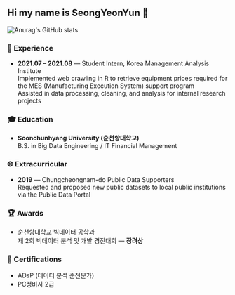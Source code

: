 ## Hi my name is SeongYeonYun 👋
![Anurag's GitHub stats](https://github-readme-stats.vercel.app/api?username=SeongYeonYun&show_icons=true&theme=radical)

### 💼 Experience
- **2021.07 – 2021.08** — Student Intern, Korea Management Analysis Institute  
  Implemented web crawling in R to retrieve equipment prices required for  
  the MES (Manufacturing Execution System) support program  
  Assisted in data processing, cleaning, and analysis for internal research projects

### 🎓 Education
- **Soonchunhyang University (순천향대학교)**  
  B.S. in Big Data Engineering / IT Financial Management

### 🌐 Extracurricular
- **2019** — Chungcheongnam-do Public Data Supporters  
  Requested and proposed new public datasets to local public institutions  
  via the Public Data Portal

### 🏆 Awards
- 순천향대학교 빅데이터 공학과  
  제 2회 빅데이터 분석 및 개발 경진대회 — **장려상**

### 📜 Certifications
- ADsP (데이터 분석 준전문가)
- PC정비사 2급
